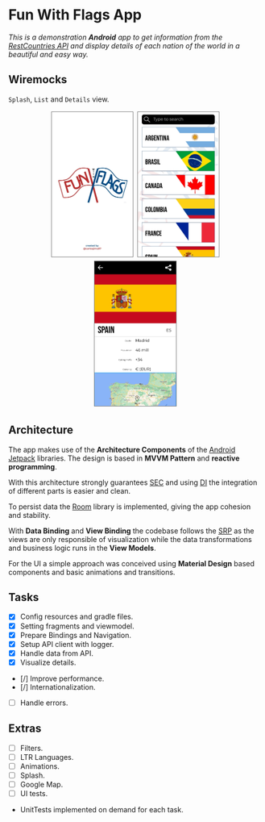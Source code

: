 # **Fun With Flags App**

*This is a demonstration **Android** app to get information from the [RestCountries API](https://restcountries.eu/#rest-countries) and display details of each nation of the  world in a beautiful and easy way.*

## Wiremocks

`Splash`, `List` and `Details` view.

<p align="center">
<img src="images/splash.jpg" width="32%" style="margin: 2px; border: 1px solid gray;">
<img src="images/list.jpg" width="32%" style="margin: 2px; border: 1px solid gray;">
<img src="images/details.jpg" width="32%" style="margin: 2px; border: 1px solid gray;">
</p>

## Architecture

The app makes use of the **Architecture Components**  of the [Android Jetpack](https://developer.android.com/jetpack/) libraries. The design is based in **MVVM Pattern** and **reactive programming**.

With this architecture strongly guarantees [SEC](https://developer.android.com/jetpack/guide#separation-of-concerns) and using [DI](https://en.wikipedia.org/wiki/Dependency_injection) the integration of different parts is easier and clean.

To persist data the [Room](https://developer.android.com/jetpack/androidx/releases/room) library is implemented, giving the app cohesion and stability.

With **Data Binding** and **View Binding** the codebase follows the [SRP](https://en.wikipedia.org/wiki/Single_responsibility_principle) as the views are only responsible of visualization while the data transformations and business logic runs in the **View Models**.

For the UI a simple approach was conceived using **Material Design** based components and basic animations and transitions.

## Tasks

- [X] Config resources and gradle files.
- [X] Setting fragments and viewmodel.
- [X] Prepare Bindings and Navigation.
- [X] Setup API client with logger.
- [X] Handle data from API.
- [X] Visualize details.
- [/] Improve performance.
- [/] Internationalization.
- [ ] Handle errors.

## Extras

- [ ] Filters.
- [ ] LTR Languages.
- [ ] Animations.
- [ ] Splash.
- [ ] Google Map.
- [ ] UI tests.

* UnitTests implemented on demand for each task.